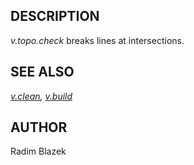## DESCRIPTION

*v.topo.check* breaks lines at intersections.

## SEE ALSO

*[v.clean](v.clean.md), [v.build](v.build.md)*

## AUTHOR

Radim Blazek
